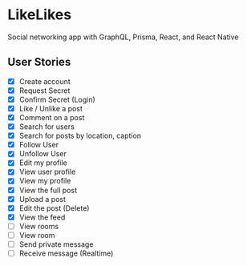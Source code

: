 # LikeLikes

Social networking app with GraphQL, Prisma, React, and React Native

## User Stories

- [x] Create account
- [x] Request Secret
- [x] Confirm Secret (Login)
- [x] Like / Unlike a post
- [x] Comment on a post
- [x] Search for users
- [x] Search for posts by location, caption
- [x] Follow User
- [x] Unfollow User
- [x] Edit my profile
- [x] View user profile
- [x] View my profile
- [x] View the full post
- [x] Upload a post
- [x] Edit the post (Delete)
- [x] View the feed
- [ ] View rooms
- [ ] View room
- [ ] Send private message
- [ ] Receive message (Realtime)
